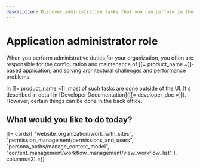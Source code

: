 ```yaml
---
description: Discover administrative tasks that you can perform in the back office.
---
```


# Application administrator role

When you perform administrative duties for your organization, you often are responsible for the configuration and maintenance of [[= product_name =]]-based application, and solving architectural challenges and performance problems.

In [[= product_name =]], most of such tasks are done outside of the UI.
It's described in detail in [Developer Documentation]([[= developer_doc =]]).
However, certain things can be done in the back office.

## What would you like to do today?

[[= cards([
    "website_organization/work_with_sites",
    "permission_management/permissions_and_users",
    "persona_paths/manage_content_model",
    "content_management/workflow_management/view_workflow_list"
], columns=2) =]]
